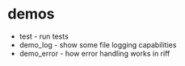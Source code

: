 # demos
+ test - run tests
+ demo_log - show some file logging capabilities
+ demo_error - how error handling works in riff
